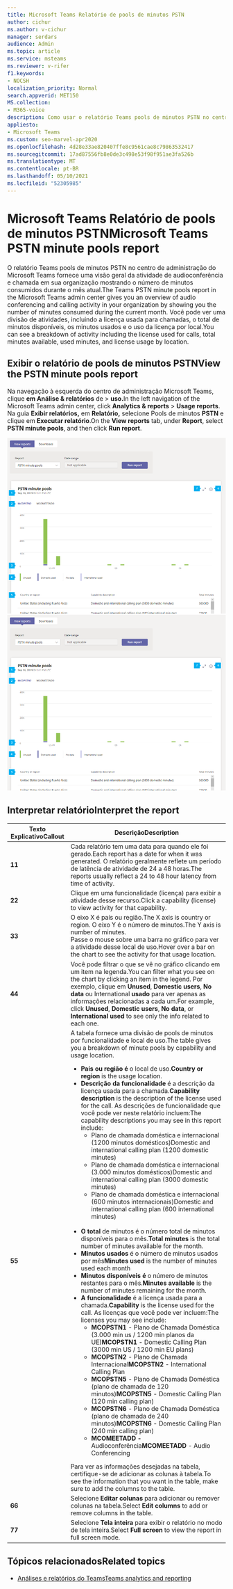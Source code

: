 ```yaml
---
title: Microsoft Teams Relatório de pools de minutos PSTN
author: cichur
ms.author: v-cichur
manager: serdars
audience: Admin
ms.topic: article
ms.service: msteams
ms.reviewer: v-rifer
f1.keywords:
- NOCSH
localization_priority: Normal
search.appverid: MET150
MS.collection:
- M365-voice
description: Como usar o relatório Teams pools de minutos PSTN no centro de administração Microsoft Teams para exibir os minutos consumidos em sua organização durante o mês atual.
appliesto:
- Microsoft Teams
ms.custom: seo-marvel-apr2020
ms.openlocfilehash: 4d28e33ae820407ffe8c9561cae8c79863532417
ms.sourcegitcommit: 17ad87556fb8e0de3c498e53f98f951ae3fa526b
ms.translationtype: MT
ms.contentlocale: pt-BR
ms.lasthandoff: 05/10/2021
ms.locfileid: "52305985"
---
```

# <a name="microsoft-teams-pstn-minute-pools-report"></a><span data-ttu-id="35f9b-103">Microsoft Teams Relatório de pools de minutos PSTN</span><span class="sxs-lookup"><span data-stu-id="35f9b-103">Microsoft Teams PSTN minute pools report</span></span>

<span data-ttu-id="35f9b-104">O relatório Teams pools de minutos PSTN no centro de administração do Microsoft Teams fornece uma visão geral da atividade de audioconferência e chamada em sua organização mostrando o número de minutos consumidos durante o mês atual.</span><span class="sxs-lookup"><span data-stu-id="35f9b-104">The Teams PSTN minute pools report in the Microsoft Teams admin center gives you an overview of audio conferencing and calling activity in your organization by showing you the number of minutes consumed during the current month.</span></span> <span data-ttu-id="35f9b-105">Você pode ver uma divisão de atividades, incluindo a licença usada para chamadas, o total de minutos disponíveis, os minutos usados e o uso da licença por local.</span><span class="sxs-lookup"><span data-stu-id="35f9b-105">You can see a breakdown of activity including the license used for calls, total minutes available, used minutes, and license usage by location.</span></span>

## <a name="view-the-pstn-minute-pools-report"></a><span data-ttu-id="35f9b-106">Exibir o relatório de pools de minutos PSTN</span><span class="sxs-lookup"><span data-stu-id="35f9b-106">View the PSTN minute pools report</span></span>

<span data-ttu-id="35f9b-107">Na navegação à esquerda do centro de administração Microsoft Teams, clique **em Análise & relatórios** de  >  **uso.**</span><span class="sxs-lookup"><span data-stu-id="35f9b-107">In the left navigation of the Microsoft Teams admin center, click **Analytics & reports** > **Usage reports**.</span></span> <span data-ttu-id="35f9b-108">Na guia **Exibir relatórios,** em **Relatório,** selecione Pools de minutos **PSTN** e clique em **Executar relatório**.</span><span class="sxs-lookup"><span data-stu-id="35f9b-108">On the **View reports** tab, under **Report**, select **PSTN minute pools**, and then click **Run report**.</span></span>

<span data-ttu-id="35f9b-109">![Captura de tela do relatório Teams pools de minutos PSTN no centro de administração](../media/teams-reports-pstn-minute-pools-with-callouts.png "Captura de tela do relatório Teams pools de minutos PSTN no centro de administração Microsoft Teams com callouts numerados")</span><span class="sxs-lookup"><span data-stu-id="35f9b-109">![Screenshot of the Teams PSTN minute pools report in the admin center](../media/teams-reports-pstn-minute-pools-with-callouts.png "Screenshot of the Teams PSTN minute pools report in the Microsoft Teams admin center with numbered callouts")</span></span>

## <a name="interpret-the-report"></a><span data-ttu-id="35f9b-110">Interpretar relatório</span><span class="sxs-lookup"><span data-stu-id="35f9b-110">Interpret the report</span></span>

|<span data-ttu-id="35f9b-111">Texto Explicativo</span><span class="sxs-lookup"><span data-stu-id="35f9b-111">Callout</span></span> |<span data-ttu-id="35f9b-112">Descrição</span><span class="sxs-lookup"><span data-stu-id="35f9b-112">Description</span></span>  |
|--------|-------------|
|<span data-ttu-id="35f9b-113">**1**</span><span class="sxs-lookup"><span data-stu-id="35f9b-113">**1**</span></span>   |<span data-ttu-id="35f9b-114">Cada relatório tem uma data para quando ele foi gerado.</span><span class="sxs-lookup"><span data-stu-id="35f9b-114">Each report has a date for when it was generated.</span></span> <span data-ttu-id="35f9b-115">O relatório geralmente reflete um período de latência de atividade de 24 a 48 horas.</span><span class="sxs-lookup"><span data-stu-id="35f9b-115">The reports usually reflect a 24 to 48 hour latency from time of activity.</span></span> |
|<span data-ttu-id="35f9b-116">**2**</span><span class="sxs-lookup"><span data-stu-id="35f9b-116">**2**</span></span>   |<span data-ttu-id="35f9b-117">Clique em uma funcionalidade (licença) para exibir a atividade desse recurso.</span><span class="sxs-lookup"><span data-stu-id="35f9b-117">Click a capability (license) to view activity for that capability.</span></span> |
|<span data-ttu-id="35f9b-118">**3**</span><span class="sxs-lookup"><span data-stu-id="35f9b-118">**3**</span></span>   |<span data-ttu-id="35f9b-119">O eixo X é país ou região.</span><span class="sxs-lookup"><span data-stu-id="35f9b-119">The X axis is country or region.</span></span> <span data-ttu-id="35f9b-120">O eixo Y é o número de minutos.</span><span class="sxs-lookup"><span data-stu-id="35f9b-120">The Y axis is number of minutes.</span></span> <br><span data-ttu-id="35f9b-121">Passe o mouse sobre uma barra no gráfico para ver a atividade desse local de uso.</span><span class="sxs-lookup"><span data-stu-id="35f9b-121">Hover over a bar on the chart to see the activity for that usage location.</span></span>  |
|<span data-ttu-id="35f9b-122">**4**</span><span class="sxs-lookup"><span data-stu-id="35f9b-122">**4**</span></span>   |<span data-ttu-id="35f9b-123">Você pode filtrar o que se vê no gráfico clicando em um item na legenda.</span><span class="sxs-lookup"><span data-stu-id="35f9b-123">You can filter what you see on the chart by clicking an item in the legend.</span></span> <span data-ttu-id="35f9b-124">Por exemplo, clique em **Unused**, **Domestic users**, **No data** ou International **usado** para ver apenas as informações relacionadas a cada um.</span><span class="sxs-lookup"><span data-stu-id="35f9b-124">For example, click **Unused**, **Domestic users**, **No data**, or **International used** to see only the info related to each one.</span></span> |
|<span data-ttu-id="35f9b-125">**5**</span><span class="sxs-lookup"><span data-stu-id="35f9b-125">**5**</span></span>   |<span data-ttu-id="35f9b-126">A tabela fornece uma divisão de pools de minutos por funcionalidade e local de uso.</span><span class="sxs-lookup"><span data-stu-id="35f9b-126">The table gives you a breakdown of minute pools by capability and usage location.</span></span> <ul><li><span data-ttu-id="35f9b-127">**País ou região é** o local de uso.</span><span class="sxs-lookup"><span data-stu-id="35f9b-127">**Country or region** is the usage location.</span></span> </li><li><span data-ttu-id="35f9b-128">**Descrição da funcionalidade** é a descrição da licença usada para a chamada.</span><span class="sxs-lookup"><span data-stu-id="35f9b-128">**Capability description** is the description of the license used for the call.</span></span>  <span data-ttu-id="35f9b-129">As descrições de funcionalidade que você pode ver neste relatório incluem:</span><span class="sxs-lookup"><span data-stu-id="35f9b-129">The capability descriptions you may see in this report include:</span></span> <ul><li><span data-ttu-id="35f9b-130">Plano de chamada doméstica e internacional (1200 minutos domésticos)</span><span class="sxs-lookup"><span data-stu-id="35f9b-130">Domestic and international calling plan (1200 domestic minutes)</span></span></li><li><span data-ttu-id="35f9b-131">Plano de chamada doméstica e internacional (3.000 minutos domésticos)</span><span class="sxs-lookup"><span data-stu-id="35f9b-131">Domestic and international calling plan (3000 domestic minutes)</span></span></li><li><span data-ttu-id="35f9b-132">Plano de chamada doméstica e internacional (600 minutos internacionais)</span><span class="sxs-lookup"><span data-stu-id="35f9b-132">Domestic and international calling plan (600 international minutes)</span></span></li></ul></li><br><li><span data-ttu-id="35f9b-133">**O total** de minutos é o número total de minutos disponíveis para o mês.</span><span class="sxs-lookup"><span data-stu-id="35f9b-133">**Total minutes** is the total number of minutes available for the month.</span></span></li><li><span data-ttu-id="35f9b-134">**Minutos usados** é o número de minutos usados por mês</span><span class="sxs-lookup"><span data-stu-id="35f9b-134">**Minutes used** is the number of minutes used each month</span></span></li> <li><span data-ttu-id="35f9b-135">**Minutos disponíveis é** o número de minutos restantes para o mês.</span><span class="sxs-lookup"><span data-stu-id="35f9b-135">**Minutes available** is the number of minutes remaining for the month.</span></span></li><li><span data-ttu-id="35f9b-136">**A funcionalidade** é a licença usada para a chamada.</span><span class="sxs-lookup"><span data-stu-id="35f9b-136">**Capability** is the license used for the call.</span></span> <span data-ttu-id="35f9b-137">As licenças que você pode ver incluem:</span><span class="sxs-lookup"><span data-stu-id="35f9b-137">The licenses you may see include:</span></span><ul><li><span data-ttu-id="35f9b-138">**MCOPSTN1** - Plano de Chamada Doméstica (3.000 min us / 1200 min planos da UE)</span><span class="sxs-lookup"><span data-stu-id="35f9b-138">**MCOPSTN1** - Domestic Calling Plan (3000 min US / 1200 min EU plans)</span></span></li><li><span data-ttu-id="35f9b-139">**MCOPSTN2** - Plano de Chamada Internacional</span><span class="sxs-lookup"><span data-stu-id="35f9b-139">**MCOPSTN2** - International Calling Plan</span></span></li><li><span data-ttu-id="35f9b-140">**MCOPSTN5** - Plano de Chamada Doméstica (plano de chamada de 120 minutos)</span><span class="sxs-lookup"><span data-stu-id="35f9b-140">**MCOPSTN5** - Domestic Calling Plan (120 min calling plan)</span></span></li><li><span data-ttu-id="35f9b-141">**MCOPSTN6** - Plano de Chamada Doméstica (plano de chamada de 240 minutos)</span><span class="sxs-lookup"><span data-stu-id="35f9b-141">**MCOPSTN6** - Domestic Calling Plan (240 min calling plan)</span></span></li><li><span data-ttu-id="35f9b-142">**MCOMEETADD -** Audioconferência</span><span class="sxs-lookup"><span data-stu-id="35f9b-142">**MCOMEETADD** - Audio Conferencing</span></span></li></ul></li> </ul> <span data-ttu-id="35f9b-143">Para ver as informações desejadas na tabela, certifique-se de adicionar as colunas à tabela.</span><span class="sxs-lookup"><span data-stu-id="35f9b-143">To see the information that you want in the table, make sure to add the columns to the table.</span></span>|
|<span data-ttu-id="35f9b-144">**6**</span><span class="sxs-lookup"><span data-stu-id="35f9b-144">**6**</span></span>   |<span data-ttu-id="35f9b-145">Selecione **Editar colunas** para adicionar ou remover colunas na tabela.</span><span class="sxs-lookup"><span data-stu-id="35f9b-145">Select **Edit columns** to add or remove columns in the table.</span></span>|
|<span data-ttu-id="35f9b-146">**7**</span><span class="sxs-lookup"><span data-stu-id="35f9b-146">**7**</span></span>   |<span data-ttu-id="35f9b-147">Selecione **Tela inteira** para exibir o relatório no modo de tela inteira.</span><span class="sxs-lookup"><span data-stu-id="35f9b-147">Select **Full screen** to view the report in full screen mode.</span></span>|

## <a name="related-topics"></a><span data-ttu-id="35f9b-148">Tópicos relacionados</span><span class="sxs-lookup"><span data-stu-id="35f9b-148">Related topics</span></span>

- [<span data-ttu-id="35f9b-149">Análises e relatórios do Teams</span><span class="sxs-lookup"><span data-stu-id="35f9b-149">Teams analytics and reporting</span></span>](teams-reporting-reference.md)
